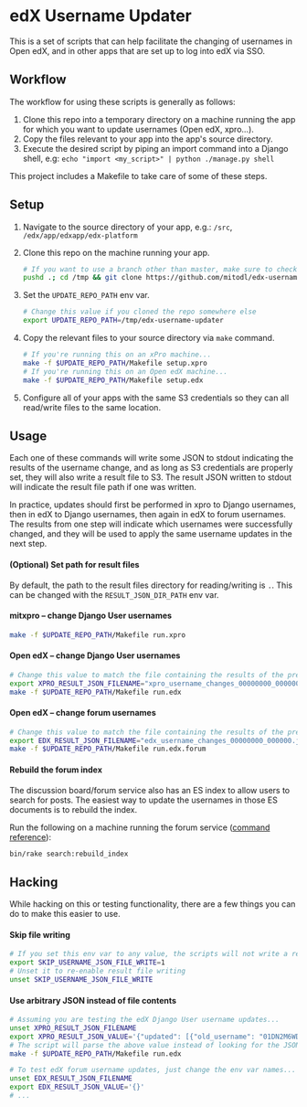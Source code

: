 # edX Username Updater

This is a set of scripts that can help facilitate the changing of usernames in Open edX,
and in other apps that are set up to log into edX via SSO.

## Workflow

The workflow for using these scripts is generally as follows:
1. Clone this repo into a temporary directory on a machine running the app for which
  you want to update usernames (Open edX, xpro...).
1. Copy the files relevant to your app into the app's source directory.
1. Execute the desired script by piping an import command into a Django shell, e.g: 
  `echo "import <my_script>" | python ./manage.py shell`
  
This project includes a Makefile to take care of some of these steps.

## Setup

1. Navigate to the source directory of your app, e.g.: `/src`, `/edx/app/edxapp/edx-platform`
2. Clone this repo on the machine running your app.
    
    ```bash
    # If you want to use a branch other than master, make sure to check it out after cloning 
    pushd .; cd /tmp && git clone https://github.com/mitodl/edx-username-updater.git; popd
    ```
3. Set the `UPDATE_REPO_PATH` env var.
    
    ```bash
    # Change this value if you cloned the repo somewhere else
    export UPDATE_REPO_PATH=/tmp/edx-username-updater
    ```
4. Copy the relevant files to your source directory via `make` command.
    
    ```bash
    # If you're running this on an xPro machine...
    make -f $UPDATE_REPO_PATH/Makefile setup.xpro    
    # If you're running this on an Open edX machine...
    make -f $UPDATE_REPO_PATH/Makefile setup.edx
    ```
5. Configure all of your apps with the same S3 credentials so they can all read/write
  files to the same location.

## Usage

Each one of these commands will write some JSON to stdout indicating the results
of the username change, and as long as S3 credentials are properly set, they will
also write a result file to S3. The result JSON written to stdout will indicate the
result file path if one was written. 

In practice, updates should first be performed in xpro to Django usernames, then in edX 
to Django usernames, then again in edX to forum usernames. The results from one step 
will indicate which usernames were successfully changed, and they will be used to apply
the same username updates in the next step.  

#### (Optional) Set path for result files

By default, the path to the result files directory for reading/writing is `.`.
This can be changed with the `RESULT_JSON_DIR_PATH` env var.

#### mitxpro – change Django User usernames

```bash
make -f $UPDATE_REPO_PATH/Makefile run.xpro
```

#### Open edX – change Django User usernames

```bash
# Change this value to match the file containing the results of the previous step
export XPRO_RESULT_JSON_FILENAME="xpro_username_changes_00000000_000000.json"
make -f $UPDATE_REPO_PATH/Makefile run.edx
```

#### Open edX – change forum usernames

```bash
# Change this value to match the file containing the results of the previous step
export EDX_RESULT_JSON_FILENAME="edx_username_changes_00000000_000000.json"
make -f $UPDATE_REPO_PATH/Makefile run.edx.forum
```

#### Rebuild the forum index

The discussion board/forum service also has an ES index to allow users to search for 
posts. The easiest way to update the usernames in those ES documents is to rebuild the 
index.

Run the following on a machine running the forum service ([command reference](https://github.com/edx/cs_comments_service/blob/master/lib/tasks/search.rake#L14)):

```bash
bin/rake search:rebuild_index
```

## Hacking

While hacking on this or testing functionality, there are a few things you can do to
make this easier to use.

#### Skip file writing
```bash
# If you set this env var to any value, the scripts will not write a result file 
export SKIP_USERNAME_JSON_FILE_WRITE=1
# Unset it to re-enable result file writing
unset SKIP_USERNAME_JSON_FILE_WRITE
```

#### Use arbitrary JSON instead of file contents
```bash
# Assuming you are testing the edX Django User username updates...
unset XPRO_RESULT_JSON_FILENAME
export XPRO_RESULT_JSON_VALUE='{"updated": [{"old_username": "01DN2M6WDR8E5MHPGE12NX4JZ2", "new_username": "my-new-username"}]}'
# The script will parse the above value instead of looking for the JSON in a file
make -f $UPDATE_REPO_PATH/Makefile run.edx

# To test edX forum username updates, just change the env var names...
unset EDX_RESULT_JSON_FILENAME
export EDX_RESULT_JSON_VALUE='{}'
# ...
```
